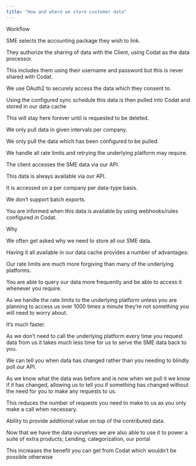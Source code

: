 ```yaml
---
title: "How and where we store customer data"
---
```


Workflow 

SME selects the accounting package they wish to link.

They authorize the sharing of data with the Client, using Codat as the data processor.

This includes them using their username and password but this is never shared with Codat.

We use OAuth2 to securely access the data which they consent to.

Using the configured sync schedule this data is then pulled into Codat and stored in our data cache

This will stay here forever until is requested to be deleted.

We only pull data in given intervals per company.

We only pull the data which has been configured to be pulled.

We handle all rate limits and retrying the underlying platform may require.

The client accesses the SME data via our API.

This data is always available via our API.

It is accessed on a per company per data-type basis.

We don’t support batch exports.

You are informed when this data is available by using webhooks/rules configured in Codat.

Why

We often get asked why we need to store all our SME data.

Having it all available in our data cache provides a number of advantages:

Our rate limits are much more forgiving than many of the underlying platforms.

You are able to query our data more frequently and be able to access it whenever you require.

As we handle the rate limits to the underlying platform unless you are planning to access us over 1000 times a minute they’re not something you will need to worry about.

It’s much faster.

As we don’t need to call the underlying platform every time you request data from us it takes much less time for us to serve the SME data back to you.

We can tell you when data has changed rather than you needing to blindly poll our API.

As we know what the data was before and is now when we pull it we know if it has changed, allowing us to tell you if something has changed without the need for you to make any requests to us.

This reduces the number of requests you need to make to us as you only make a call when necessary.

Ability to provide additional value on top of the contributed data.

Now that we have the data ourselves we are also able to use it to power a suite of extra products; Lending, categorization, our portal

This increases the benefit you can get from Codat which wouldn’t be possible otherwise